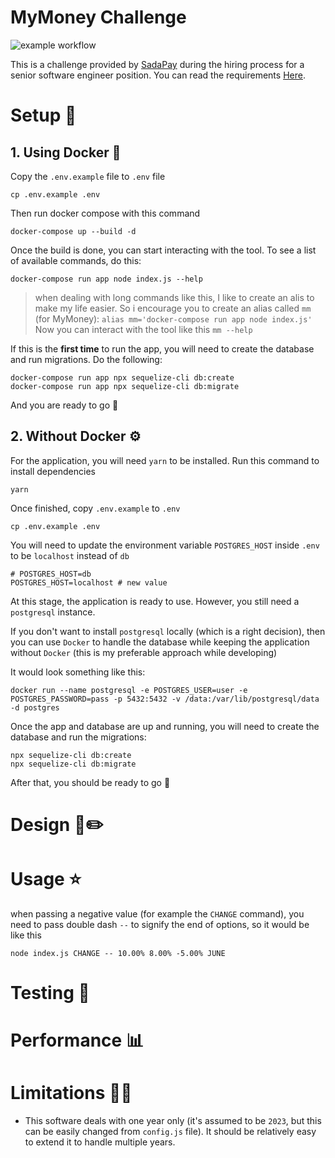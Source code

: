 # MyMoney Challenge
![example workflow](https://github.com/github/docs/actions/workflows/github-actions.yml/badge.svg)

This is a challenge provided by [SadaPay](https://sadapay.pk/) during the hiring process for a senior software engineer position. You can read the requirements [Here](https://codu.ai/coding-problem/mymoney).


# Setup :rocket:
## 1. Using Docker :whale:

 Copy the `.env.example` file to `.env` file 
 
    cp .env.example .env

Then run docker compose with this command

    docker-compose up --build -d 

    
   Once the build is done, you can start interacting with the tool. To see a list of available commands, do this:
   

    docker-compose run app node index.js --help



> when dealing with long commands like this, I like to create an alis to make my life easier. So i encourage you to create an alias called `mm` (for MyMoney):
> `alias mm='docker-compose run app node index.js'`
> Now you can interact with the tool like this
> `mm --help`
> 

If this is the **first time** to run the app, you will need to create the database and run migrations. Do the following:

    docker-compose run app npx sequelize-cli db:create
    docker-compose run app npx sequelize-cli db:migrate

And you are ready to go :rocket:
   
## 2. Without Docker :gear:
For the application, you will need `yarn` to be installed. Run this command to install dependencies

    yarn

Once finished, copy `.env.example` to `.env`

    cp .env.example .env
    
You will need to update the environment variable `POSTGRES_HOST` inside `.env` to be `localhost` instead of `db`

    # POSTGRES_HOST=db
    POSTGRES_HOST=localhost # new value

At this stage, the application is ready to use. However, you still need a `postgresql` instance.

If you don't want to install `postgresql` locally (which is a right decision), then you can use `Docker`  to handle the database while keeping the application without `Docker` (this is my preferable approach while developing)


It would look something like this:

    docker run --name postgresql -e POSTGRES_USER=user -e POSTGRES_PASSWORD=pass -p 5432:5432 -v /data:/var/lib/postgresql/data -d postgres
   
Once the app and database are up and running, you will need to create the database and run the migrations:

    npx sequelize-cli db:create
    npx sequelize-cli db:migrate

   After that, you should be ready to go :rocket:

# Design 📐✏️


# Usage ⭐
when passing a negative value (for example the `CHANGE` command), you need to pass double dash `--` to signify the end of options, so it would be like this

    node index.js CHANGE -- 10.00% 8.00% -5.00% JUNE
    

# Testing 🧪


# Performance 📊


# Limitations 🏋🏽

 - This software deals with one year only (it's assumed to be `2023`, but this can be easily changed from `config.js` file). It should be relatively easy to extend it to handle multiple years.
